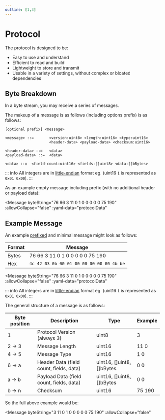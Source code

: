 ```yaml
---
outline: [1,3]
---
```


<script setup>
</script>

# Protocol

The protocol is designed to be:
 - Easy to use and understand
 - Efficient to read and build
 - Lightweight to store and transmit
 - Usable in a variety of settings, without complex or bloated dependencies


## Byte Breakdown

In a byte stream, you may receive a series of messages.

The makeup of a message is as follows (including options prefix) is as follows:

```
[optional prefix] <message>

<message> ::=       <version:uint8> <length:uint16> <type:uint16>
                    <header-data> <payload-data> <checksum:uint16>

<header-data> ::=   <data>
<payload-data> ::=  <data>

<data> ::=  <field-count:uint16> <fields:[]uint8> <data:[]bBytes>
```

::: info
All integers are in [little-endian](https://en.wikipedia.org/wiki/Endianness) format eg. (uint16 `1` is represented as `0x01 0x00`).
:::

As an example empty message including prefix (with no additional header or payload data):

<Message
    byteString="76 66 3 11 0 1 0 0 0 0 0 75 190"
    :allowCollapse="false"
    :yaml-data="protocolData"
></Message>

## Example Message

An example [prefixed](structure#prefix) and minimal message might look as follows:

| Format | Message |
| ------ | --- |
| Bytes  | 76 66 3 11 0 1 0 0 0 0 0 75 190 |
| Hex | `4c 42 03 0b 00 01 00 00 00 00 00 4b be` |

<Message
    byteString="76 66 3 11 0 1 0 0 0 0 0 75 190"
    :allowCollapse="false"
    :yaml-data="protocolData"
></Message>

::: info
All integers are in [little-endian](https://en.wikipedia.org/wiki/Endianness) format eg. (uint16 `1` is represented as `0x01 0x00`).
:::

The general structure of a message is as follows:

| Byte position | Description                        | Type                      | Example |
| ------------- | ---------------------------------- | ------------------------- | -- |
| 1             | Protocol Version (always 3)        | uint8                     | 3 |
| 2 -> 3         | Message Length                     | uint16                    | 11 0 |
| 4 -> 5         | Message Type                       | uint16                    | 1 0 |
| 6 -> a         | Header Data (field count, fields, data) | uint16, []uint8, []bBytes | 0 0 |
| a -> b         | Payload Data (field count, fields, data)   | uint16, []uint8, []bBytes | 0 0 |
| b -> n | Checksum | uint16 | 75 190 |

So the full above example would be:

<Message
    byteString="3 11 0 1 0 0 0 0 0 75 190"
    :allowCollapse="false"
></Message>
